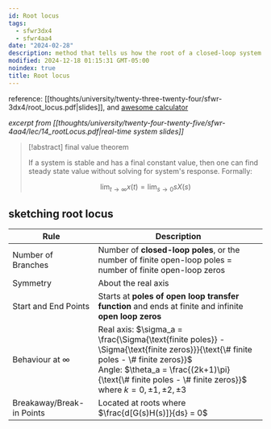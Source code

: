 ```yaml
---
id: Root locus
tags:
  - sfwr3dx4
  - sfwr4aa4
date: "2024-02-28"
description: method that tells us how the root of a closed-loop system change when parameters vary.
modified: 2024-12-18 01:15:31 GMT-05:00
noindex: true
title: Root locus
---
```


reference: [[thoughts/university/twenty-three-twenty-four/sfwr-3dx4/root_locus.pdf|slides]], and [awesome calculator](https://lpsa.swarthmore.edu/Root_Locus/RLDraw.html)

_excerpt from [[thoughts/university/twenty-four-twenty-five/sfwr-4aa4/lec/14_rootLocus.pdf|real-time system slides]]_

> [!abstract] final value theorem
>
> If a system is stable and has a final constant value, then one can find steady state value without solving for system's response. Formally:
>
> $$
> \lim_{t \to \infty} x(t) = \lim_{s \to 0} sX(s)
> $$

## sketching root locus

| Rule                      | Description                                                                                                                                                                                                                                               |
| ------------------------- | --------------------------------------------------------------------------------------------------------------------------------------------------------------------------------------------------------------------------------------------------------- |
| Number of Branches        | Number of **closed-loop poles**, or the number of finite open-loop poles = number of finite open-loop zeros                                                                                                                                               |
| Symmetry                  | About the real axis                                                                                                                                                                                                                                       |
| Start and End Points      | Starts at **poles of open loop transfer function** and ends at finite and infinite **open loop zeros**                                                                                                                                                    |
| Behaviour at $\infty$     | Real axis: $\sigma_a = \frac{\Sigma{\text{finite poles}} - \Sigma{\text{finite zeros}}}{\text{\# finite poles - \# finite zeros}}$ <br> Angle: $\theta_a = \frac{(2k+1)\pi}{\text{\# finite poles - \# finite zeros}}$ where $k = 0, \pm 1, \pm 2, \pm 3$ |
| Breakaway/Break-in Points | Located at roots where $\frac{d[G(s)H(s)]}{ds} = 0$                                                                                                                                                                                                       |
